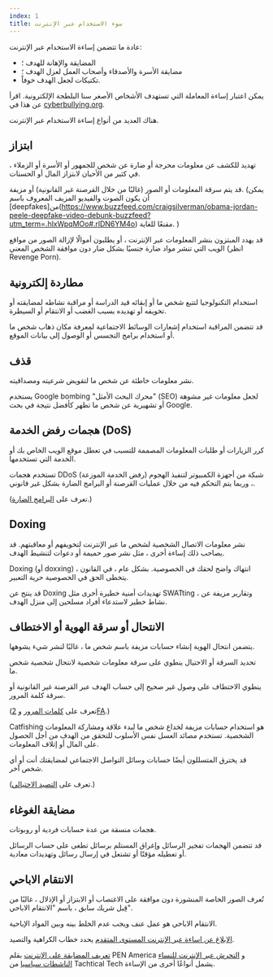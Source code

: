 ```yaml
---
index: 1
title: سوء الاستخدام عبر الإنترنت
---
```

عادة ما تتضمن إساءة الاستخدام عبر الإنترنت:

*   المضايقة والإهانة للهدف ؛
*   مضايقة الأسرة والأصدقاء وأصحاب العمل لعزل الهدف ؛
*   تكتيكات لجعل الهدف خوفاً.

يمكن اعتبار إساءة المعاملة التي تستهدف الأشخاص الأصغر سنا البلطجة الإلكترونية. اقرأ عن هذا في [cyberbullying.org](https://cyberbullying.org/).

هناك العديد من أنواع إساءة الاستخدام عبر الإنترنت.

## ابتزاز

تهديد للكشف عن معلومات محرجة أو ضارة عن شخص للجمهور أو الأسرة أو الزملاء ، في كثير من الأحيان لابتزاز المال أو الحسنات.

قد يتم سرقة المعلومات أو الصور (غالبًا من خلال القرصنة غير القانونية) أو مزيفة. (يمكن أن يكون الصوت والفيديو المزيف المعروف باسم [deepfakes]من(https://www.buzzfeed.com/craigsilverman/obama-jordan-peele-deepfake-video-debunk-buzzfeed?utm_term=.hlxWpqMOo#.rlDN6YM4o) مقنعًا للغاية. )

قد يهدد المبتزون بنشر المعلومات عبر الإنترنت ، أو يطلبون أموالًا لإزالة الصور من مواقع الويب التي تنشر مواد ضارة جنسيًا بشكل ضار دون موافقة الشخص المعني (انظر Revenge Porn).

## مطاردة إلكترونية

استخدام التكنولوجيا لتتبع شخص ما أو إبقائه قيد الدراسة أو مراقبة نشاطه لمضايقته أو تخويفه أو تهديده بسبب الغضب أو الانتقام أو السيطرة.

قد تتضمن المراقبة استخدام إشعارات الوسائط الاجتماعية لمعرفة مكان ذهاب شخص ما أو استخدام برامج التجسس أو الوصول إلى بيانات الموقع.

## قذف

نشر معلومات خاطئة عن شخص ما لتقويض شرعيته ومصداقيته.

يستخدم Google bombing "محرك البحث الأمثل" (SEO) لجعل معلومات غير مشوهة أو تشهيرية عن شخص ما تظهر كأفضل نتيجة في بحث Google.

## هجمات رفض الخدمة (DoS)

كرر الزيارات أو طلبات المعلومات المصممة للتسبب في تعطل موقع الويب الخاص بك أو الخدمة التي تستخدمها.

تستخدم هجمات DDoS (رفض الخدمة الموزعة) شبكة من أجهزة الكمبيوتر لتنفيذ الهجوم ، وربما يتم التحكم فيه من خلال عمليات القرصنة أو البرامج الضارة بشكل غير قانوني.

(تعرف على [البرامج الضارة](umbrella://information/malware/beginner).)

## Doxing

نشر معلومات الاتصال الشخصية لشخص ما عبر الإنترنت لتخويفهم أو معاقبتهم. قد يصاحب ذلك إساءة أخرى ، مثل نشر صور حميمة أو دعوات لتنشيط الهدف.

Doxing (أو doxxing) انتهاك واضح لحقك في الخصوصية. بشكل عام ، في القانون ، يتخطى الحق في الخصوصية حرية التعبير.

قد ينتج عن Doxing تهديدات أمنية خطيرة أخرى مثل SWATting ، وتقارير مزيفة عن نشاط خطير لاستدعاء أفراد مسلحين إلى منزل الهدف.

## الانتحال أو سرقة الهوية أو الاختطاف

يتضمن انتحال الهوية إنشاء حسابات مزيفة باسم شخص ما ، غالبًا لنشر شيء يشوهها.

تحديد السرقة أو الاحتيال ينطوي على سرقة معلومات شخصية لانتحال شخصية شخص ما.

ينطوي الاختطاف على وصول غير صحيح إلى حساب الهدف عبر القرصنة غير القانونية أو سرقة كلمة المرور.

(تعرف على [كلمات المرور](umbrella://information/passwords/beginner) و [2FA](umbrella://information/passwords/advanced).)

Catfishing هو استخدام حسابات مزيفة لخداع شخص ما لبدء علاقة ومشاركة المعلومات الشخصية. تستخدم مصائد العسل نفس الأسلوب للتحقق من الهدف من أجل الحصول على المال أو إتلاف المعلومات.

قد يخترق المتسللون أيضًا حسابات وسائل التواصل الاجتماعي لمضايقتك أنت أو أي شخص آخر.

(تعرف على [التصيد الاحتيالي](umbrella://communications/phishing).)

## مضايقة الغوغاء

هجمات منسقة من عدة حسابات فردية أو روبوتات.

قد تتضمن الهجمات تفجير الرسائل وإغراق المستلم برسائل تطغى على حساب الرسائل أو تعطيله مؤقتًا أو تشتعل في إرسال رسائل وتهديدات معادية.

## الانتقام الاباحي

تُعرف الصور الخاصة المنشورة دون موافقة على الاغتصاب أو الابتزاز أو الإذلال ، غالبًا من قِبل شريك سابق ، باسم "الانتقام الاباحي".

الانتقام الاباحي هو عمل عنف ويجب عدم الخلط بينه وبين المواد الإباحية.

[الابلاغ عن اساءة عبر الإنترنت المستوى المتقدم](umbrella://communications/online-abuse/advanced) يحدد خطاب الكراهية والتصيد.

[تعريف المضايقة على الإنترنت](https://onlineharassmentfieldmanual.pen.org/additional-resources/defining-online-harassment-a-glossary-of-terms/) بقلم PEN America و [التحرش عبر الإنترنت للنساء الناشطات سياسيا](https://xyz.informationactivism.org/en/online-harassment-of-politically-active-women-introduction) من Tachtical Tech يشمل أنواعًا أخرى من الإساءة.